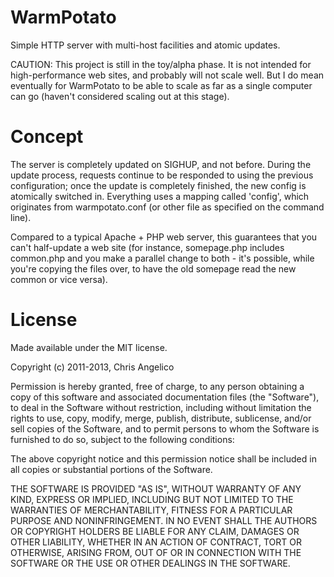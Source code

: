 WarmPotato
==========

Simple HTTP server with multi-host facilities and atomic updates.

CAUTION: This project is still in the toy/alpha phase. It is not intended for
high-performance web sites, and probably will not scale well. But I do mean
eventually for WarmPotato to be able to scale as far as a single computer can
go (haven't considered scaling out at this stage).

Concept
=======

The server is completely updated on SIGHUP, and not before. During the update
process, requests continue to be responded to using the previous configuration;
once the update is completely finished, the new config is atomically switched
in. Everything uses a mapping called 'config', which originates from
warmpotato.conf (or other file as specified on the command line).

Compared to a typical Apache + PHP web server, this guarantees that you can't
half-update a web site (for instance, somepage.php includes common.php and
you make a parallel change to both - it's possible, while you're copying the
files over, to have the old somepage read the new common or vice versa).

License
=======

Made available under the MIT license.

Copyright (c) 2011-2013, Chris Angelico

Permission is hereby granted, free of charge, to any person obtaining a copy of 
this software and associated documentation files (the "Software"), to deal in 
the Software without restriction, including without limitation the rights to 
use, copy, modify, merge, publish, distribute, sublicense, and/or sell copies 
of the Software, and to permit persons to whom the Software is furnished to do 
so, subject to the following conditions:

The above copyright notice and this permission notice shall be included in all 
copies or substantial portions of the Software.

THE SOFTWARE IS PROVIDED "AS IS", WITHOUT WARRANTY OF ANY KIND, EXPRESS OR 
IMPLIED, INCLUDING BUT NOT LIMITED TO THE WARRANTIES OF MERCHANTABILITY, 
FITNESS FOR A PARTICULAR PURPOSE AND NONINFRINGEMENT. IN NO EVENT SHALL THE 
AUTHORS OR COPYRIGHT HOLDERS BE LIABLE FOR ANY CLAIM, DAMAGES OR OTHER 
LIABILITY, WHETHER IN AN ACTION OF CONTRACT, TORT OR OTHERWISE, ARISING FROM, 
OUT OF OR IN CONNECTION WITH THE SOFTWARE OR THE USE OR OTHER DEALINGS IN THE 
SOFTWARE.
